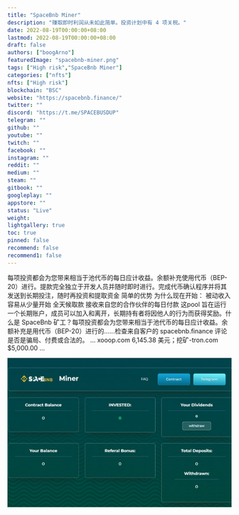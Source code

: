 ```yaml
---
title: "SpaceBnb Miner"
description: "赚取即时利润从未如此简单。投资计划中有 4 项关税。"
date: 2022-08-19T00:00:00+08:00
lastmod: 2022-08-19T00:00:00+08:00
draft: false
authors: ["boogArno"]
featuredImage: "spacebnb-miner.png"
tags: ["High risk","SpaceBnb Miner"]
categories: ["nfts"]
nfts: ["High risk"]
blockchain: "BSC"
website: "https://spacebnb.finance/"
twitter: ""
discord: "https://t.me/SPACEBUSDUP"
telegram: ""
github: ""
youtube: ""
twitch: ""
facebook: ""
instagram: ""
reddit: ""
medium: ""
steam: ""
gitbook: ""
googleplay: ""
appstore: ""
status: "Live"
weight: 
lightgallery: true
toc: true
pinned: false
recommend: false
recommend1: false
---
```

每项投资都会为您带来相当于池代币的每日应计收益。余额补充使用代币（BEP-20）进行。提款完全独立于开发人员并随时即时进行。完成代币确认程序并将其发送到长期投注，随时再投资和提取资金 简单的优势 为什么现在开始： 被动收入容易从少量开始 全天候取款 接收来自您的合作伙伴的每日付款 这pool 旨在运行一个长期账户，成员可以加入和离开，长期持有者将因他人的行为而获得奖励。什么是 SpaceBnb 矿工？每项投资都会为您带来相当于池代币的每日应计收益。余额补充是用代币（BEP-20）进行的......检查来自客户的 spacebnb.finance 评论是否是骗局、付费或合法的。 ... xooop.com 6,145.38 美元；挖矿-tron.com $5,000.00 ...

![spacebnbminer-dapp-high-risk-bsc-image1_b3d62758a349f672325dac5cea39c9e8](spacebnbminer-dapp-high-risk-bsc-image1_b3d62758a349f672325dac5cea39c9e8.png)